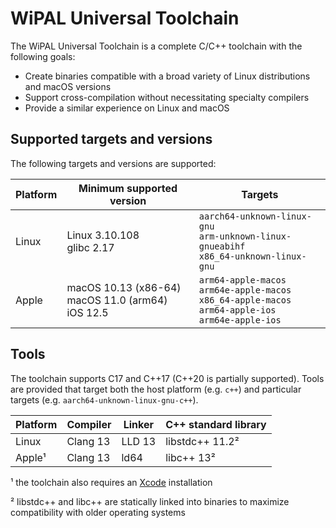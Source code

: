 # WiPAL Universal Toolchain

The WiPAL Universal Toolchain is a complete C/C++ toolchain with the following goals:
* Create binaries compatible with a broad variety of Linux distributions and macOS versions
* Support cross-compilation without necessitating specialty compilers
* Provide a similar experience on Linux and macOS

## Supported targets and versions

The following targets and versions are supported:

| Platform    | Minimum supported version | Targets |
| ----------- | ------------------------- |---------|
| Linux       | Linux 3.10.108<br>glibc 2.17 | `aarch64-unknown-linux-gnu`<br>`arm-unknown-linux-gnueabihf`<br>`x86_64-unknown-linux-gnu`|
| Apple       | macOS 10.13 (x86-64)<br> macOS 11.0 (arm64)<br>iOS 12.5 | `arm64-apple-macos`<br>`arm64e-apple-macos`<br>`x86_64-apple-macos`<br>`arm64-apple-ios`<br>`arm64e-apple-ios`

## Tools

The toolchain supports C17 and C++17 (C++20 is partially supported).
Tools are provided that target both the host platform (e.g. `c++`) and particular targets (e.g. `aarch64-unknown-linux-gnu-c++`).

| Platform | Compiler | Linker | C++ standard library |
|----------|----------|--------|----------------------|
| Linux    | Clang 13 | LLD 13 | libstdc++ 11.2²      |
| Apple¹   | Clang 13 | ld64   | libc++ 13²           |

¹ the toolchain also requires an [Xcode](https://developer.apple.com/xcode/) installation

² libstdc++ and libc++ are statically linked into binaries to maximize compatibility with older operating systems
